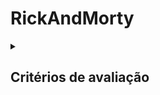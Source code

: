 # RickAndMorty
<details>
<summary><h2>Critérios de avaliação</h2></summary>

- [x]  Documentou problemas, se encontrado, para futuras consultas?
- []  Foi criado o layout no figma?
- []  A página foi construída seguindo o planejado no Figma?
- [x]  A página funciona em dispositivos diferentes?
- [x]  Foi consumida a API escolhida?
- [x]  Foi criado web componentes?
- [x]  Foi criado um padrão de roteamente para as paginas?"
- [x]  As funções foram criadas seguindo à boa prática de responsabilidade única?
- [x]  Quando possível, foi criado funções puras?
- [x]  O projeto está publicado?
- [x]  Foi criado o arquivo README.md?
s
</details>